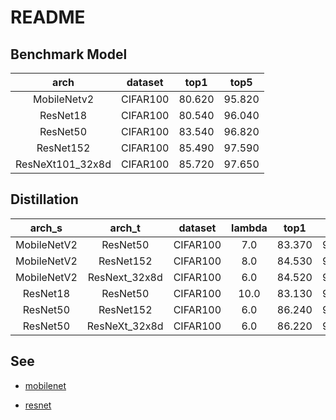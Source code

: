 
# README

## Benchmark Model


|       arch       |  dataset |  top1  |  top5  |
|:----------------:|:--------:|:------:|:------:|
|    MobileNetv2   | CIFAR100 | 80.620 | 95.820 |
|     ResNet18     | CIFAR100 | 80.540 | 96.040 |
|     ResNet50     | CIFAR100 | 83.540 | 96.820 |
|     ResNet152    | CIFAR100 | 85.490 | 97.590 |
| ResNeXt101_32x8d | CIFAR100 | 85.720 | 97.650 |

## Distillation

|    arch_s   |     arch_t    |  dataset | lambda |  top1  |  top5  |
|:-----------:|:-------------:|:--------:|:------:|:------:|:------:|
| MobileNetV2 |    ResNet50   | CIFAR100 |   7.0  | 83.370 | 96.810 |
| MobileNetV2 |    ResNet152   | CIFAR100 |   8.0  | 84.530 | 97.470 |
| MobileNetV2 |    ResNext_32x8d   | CIFAR100 |  6.0  | 84.520 | 97.470 |
|   ResNet18  |    ResNet50   | CIFAR100 |  10.0  | 83.130 | 96.350 |
|   ResNet50  |   ResNet152   | CIFAR100 |   6.0  | 86.240 | 97.610 |
|   ResNet50  | ResNeXt_32x8d | CIFAR100 |   6.0  | 86.220 | 97.490 |

## See

* [mobilenet](mobilenet.md)

* [resnet](resnet.md)